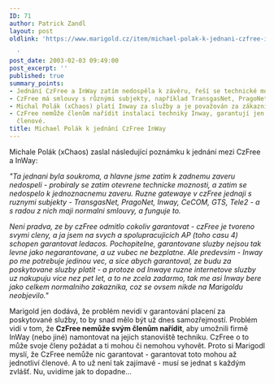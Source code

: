 ```yaml
---
ID: 71
author: Patrick Zandl
layout: post
oldlink: 'https://www.marigold.cz/item/michael-polak-k-jednani-czfree-inway

  '
post_date: 2003-02-03 09:49:00
post_excerpt: ''
published: true
summary_points:
- Jednání CzFree a InWay zatím nedospěla k závěru, řeší se technické možnosti.
- CzFree má smlouvy s různými subjekty, například TransgasNet, PragoNet a dalšími.
- Michal Polák (xChaos) platí Inway za služby a je považován za zákazníka.
- CzFree nemůže členům nařídit instalaci techniky Inway, garantují jen jednotliví
  členové.
title: Michael Polák k jednání CzFree InWay
---
```


<p>
Michale Polák (xChaos) zaslal následující poznámku k jednání mezi CzFree a InWay: </p>

<p>
<EM>"Ta jednani byla soukroma, a hlavne jsme zatim k zadnemu zaveru nedospeli - probiraly se zatim otevrene technicke moznosti, a zatim se nedospelo k jednoznacnemu zaveru. Ruzne gatewaye v czFree jednaji s ruznymi subjekty - TransgasNet, PragoNet, Inway, CeCOM, GTS, Tele2 - a s radou z nich maji normalni smlouvy, a funguje to. </EM></p>

<p>
<EM>Neni pradva, ze by czFree odmitlo cokoliv garantovat - czFree je tvoreno svymi cleny, a ja jsem na svych a spolupracujicich AP (toho casu 4) schopen garantovat ledacos. Pochopitelne, garantovane sluzby nejsou tak levne jako negarantovane, a uz vubec ne bezplatne. Ale predevsim - Inway po me potrebuje jedinou vec, a sice abych garantoval, ze budu za poskytovane sluzby platit - a protoze od Inwaye ruzne internetove sluzby uz nakupuju vice nez pet let, a to ne zcela zadarmo, tak me asi Inway bere jako celkem normalniho zakaznika, coz se ovsem nikde na Marigoldu neobjevilo."</EM> 
<p>
Marigold jen dodává, že problém nevidí v garantování placení za poskytované služby, to by snad mělo být už dnes samozřejmostí. Problém vidí v tom, že <STRONG>CzFree nemůže svým členům nařídit</STRONG>, aby umožnili firmě InWay (nebo jiné) namontovat na jejich stanoviště techniku. CzFree o to může svoje členy požádat a ti mohou či nemohou vyhovět. Proto si Marigodl myslí, že CzFree nemůže nic garantovat - garantovat toto mohou až jednotliví členové. A to už není tak zajímavé - musí se jednat s každým zvlášť. Nu, uvidíme jak to dopadne...</p>